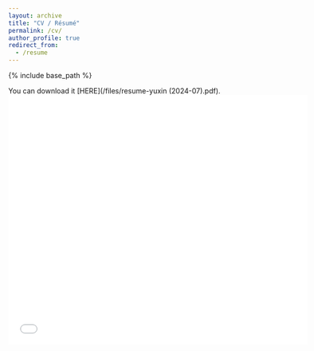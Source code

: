 ```yaml
---
layout: archive
title: "CV / Résumé"
permalink: /cv/
author_profile: true
redirect_from:
  - /resume
---
```


{% include base_path %}

You can download it [HERE](/files/resume-yuxin (2024-07).pdf).
<embed src="/files/resume-yuxin (2024-05).pdf" width="600px" height="500px" />
